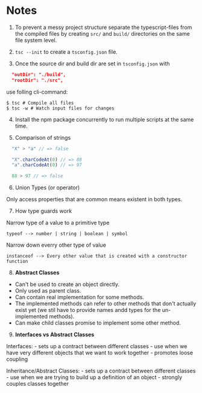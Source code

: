 # Notes

1. To prevent a messy project structure separate the typescript-files from the compiled files by creating `src/` and `build/` directories on the same file system level.

2. `tsc --init` to create a `tsconfig.json` file.

3. Once the source dir and build dir are set in `tsconfig.json` with

  ```json
    "outDir": "./build",
    "rootDir": "./src",
  ```

use folling cli-command:

  ```shell
  $ tsc # Compile all files
  $ tsc -w # Watch input files for changes
  ```
4. Install the npm package concurrently to run multiple scripts at the same time.

5. Comparison of strings

  ```javascript
    "X" > "a" // => false

    "X".charCodeAt(0) // => 88
    "a".charCodeAt(0) // => 97

    88 > 97 // => false
  ```
6. Union Types (or operator)

  Only access properties that are common means existent in both types.

7. How type guards work

  Narrow type of a value to a primitive type

    typeof --> number | string | boolean | symbol

  Narrow down everry other type of value

    instanceof --> Every other value that is created with a constructor function

8. **Abstract Classes**

  - Can't be used to create an object directly.
  - Only used as parent class.
  - Can contain real implementation for some methods.
  - The implemented methods can refer to other methods that don't actually exist yet (we stil have to provide names andd types for the un-implemented methods).
  - Can make child classes promise to implement some other method.

9. **Interfaces vs Abstract Classes**

  Interfaces:
    - sets up a contract between different classes
    - use when we have very different objects that we want to work together
    - promotes loose coupling

  Inheritance/Abstract Classes:
    - sets up a contract between different classes
    - use when we are trying to build up a definition of an object
    - strongly couples classes together
